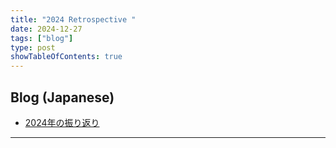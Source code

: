 ```yaml
---
title: "2024 Retrospective "
date: 2024-12-27
tags: ["blog"]
type: post
showTableOfContents: true
---
```


## Blog (Japanese)
- [2024年の振り返り](https://scgajge12.hatenablog.com/entry/2024_year)

---
